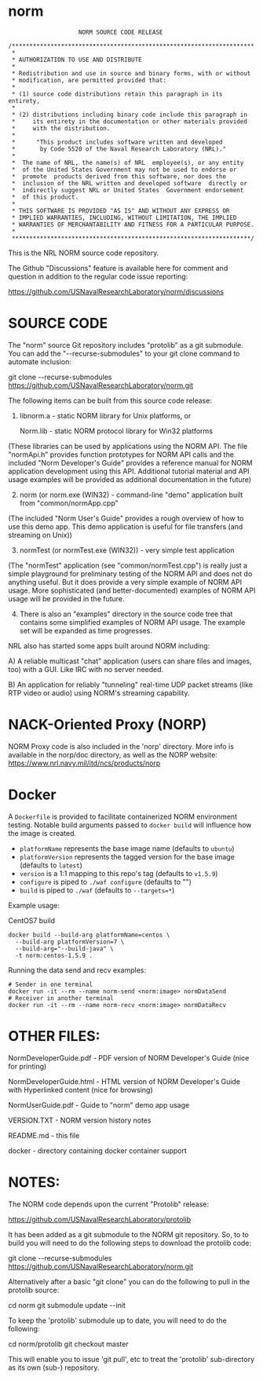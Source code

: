 # norm

```
                    NORM SOURCE CODE RELEASE

/*********************************************************************
 *
 * AUTHORIZATION TO USE AND DISTRIBUTE
 * 
 * Redistribution and use in source and binary forms, with or without
 * modification, are permitted provided that: 
 *
 * (1) source code distributions retain this paragraph in its entirety, 
 *  
 * (2) distributions including binary code include this paragraph in
 *     its entirety in the documentation or other materials provided 
 *     with the distribution.
 * 
 *      "This product includes software written and developed 
 *       by Code 5520 of the Naval Research Laboratory (NRL)." 
 *         
 *  The name of NRL, the name(s) of NRL  employee(s), or any entity
 *  of the United States Government may not be used to endorse or
 *  promote  products derived from this software, nor does the 
 *  inclusion of the NRL written and developed software  directly or
 *  indirectly suggest NRL or United States  Government endorsement
 *  of this product.
 * 
 * THIS SOFTWARE IS PROVIDED "AS IS" AND WITHOUT ANY EXPRESS OR
 * IMPLIED WARRANTIES, INCLUDING, WITHOUT LIMITATION, THE IMPLIED
 * WARRANTIES OF MERCHANTABILITY AND FITNESS FOR A PARTICULAR PURPOSE.
 *
 ********************************************************************/
```

This is the NRL NORM source code repository. 

The Github "Discussions" feature is available here for comment and question in addition 
to the regular code issue reporting:

https://github.com/USNavalResearchLaboratory/norm/discussions


SOURCE CODE
===========

The "norm" source Git repository includes "protolib" as a git submodule. You can
add the "--recurse-submodules" to your git clone command to automate inclusion: 

git clone --recurse-submodules https://github.com/USNavalResearchLaboratory/norm.git

The following items can be built from this source code release:

1) libnorm.a - static NORM library for Unix platforms, or

   Norm.lib  - static NORM protocol library for Win32 platforms

 (These libraries can be used by applications using the NORM API.
  The file "normApi.h" provides function prototypes for NORM API
  calls and the included "Norm Developer's Guide" provides a
  reference manual for NORM application development using this
  API.  Additional tutorial material and API usage examples will
  be provided as additional documentation in the future)
 
 
2) norm (or norm.exe (WIN32) - command-line "demo" application
                               built from "common/normApp.cpp"
 
 (The included "Norm User's Guide" provides a rough overview
  of how to use this demo app.  This demo application
  is useful for file transfers (and streaming on Unix))
  
3) normTest (or normTest.exe (WIN32)) - very simple test application

 (The "normTest" application (see "common/normTest.cpp") is really
  just a simple playground for preliminary testing of the NORM
  API and does not do anything useful.  But it does provide
  a very simple example of NORM API usage.  More sophisticated
  (and better-documented) examples of NORM API usage will be 
  provided in the future.
  
4) There is also an "examples" directory in the source code tree
   that contains some simplified examples of NORM API usage.  The
   example set will be expanded as time progresses.
   
NRL also has started some apps built around NORM including:

A) A reliable multicast "chat" application (users can share files
   and images, too) with a GUI.  Like IRC with no server needed.
   
B) An application for reliably "tunneling" real-time UDP packet
   streams (like RTP video or audio) using NORM's streaming
   capability.

NACK-Oriented Proxy (NORP)
==========================
NORM Proxy code is also included in the 'norp' directory.
More info is available in the norp/doc directory, as well as the
NORP website:  https://www.nrl.navy.mil/itd/ncs/products/norp



Docker
======
A `Dockerfile` is provided to facilitate containerized NORM environment testing. Notable
build arguments passed to `docker build` will influence how the image is created.

- `platformName` represents the base image name (defaults to `ubuntu`)
- `platformVersion` represents the tagged version for the base image (defaults to `latest`)
- `version` is a 1:1 mapping to this repo's tag (defaults to `v1.5.9`)
- `configure` is piped to `./waf configure` (defaults to "")
- `build` is piped to `./waf` (defaults to `--targets=*`)

Example usage:

CentOS7 build
```
docker build --build-arg platformName=centos \
  --build-arg platformVersion=7 \
  --build-arg="--build-java" \
  -t norm:centos-1.5.9 .
```

Running the data send and recv examples:
```
# Sender in one terminal
docker run -it --rm --name norm-send <norm:image> normDataSend
# Receiver in another terminal
docker run -it --rm --name norm-recv <norm:image> normDataRecv
```


OTHER FILES:
============

NormDeveloperGuide.pdf  - PDF version of NORM Developer's Guide
                          (nice for printing)

NormDeveloperGuide.html - HTML version of NORM Developer's Guide
                          with Hyperlinked content 
                          (nice for browsing)

NormUserGuide.pdf       - Guide to "norm" demo app usage

VERSION.TXT             - NORM version history notes

README.md               - this file

docker                  - directory containing docker container support


NOTES:
======

The NORM code depends upon the current "Protolib" release:

  https://github.com/USNavalResearchLaboratory/protolib 
  
It has been added as a git submodule to the NORM git repository.  So, to 
to build you will need to do the following steps to download the protolib code:

git clone --recurse-submodules https://github.com/USNavalResearchLaboratory/norm.git

Alternatively after a basic "git clone" you can do the following to pull in the protolib source:

cd norm
git submodule update --init

To keep the 'protolib' submodule up to date, you will need to do the 
following:

cd norm/protolib
git checkout master

This will enable you to issue 'git pull', etc to treat the 'protolib' 
sub-directory as its own (sub-) repository.
